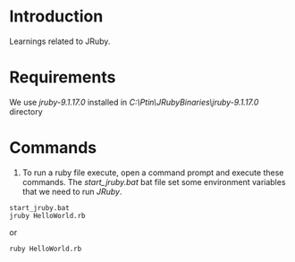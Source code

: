 # Introduction 
Learnings related to JRuby.

# Requirements
We use *jruby-9.1.17.0* installed in *C:\Ptin\JRubyBinaries\jruby-9.1.17.0* directory

# Commands

1. To run a ruby file execute, open a command prompt and execute these commands. The *start_jruby.bat* bat file set some environment variables that we need to run *JRuby*.

```
start_jruby.bat
jruby HelloWorld.rb
```

or 

```
ruby HelloWorld.rb
```
